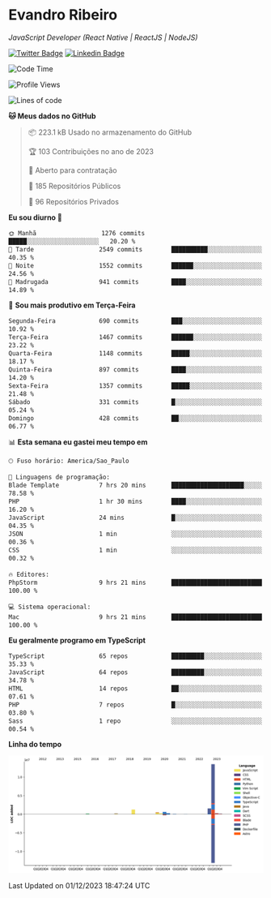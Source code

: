 # Evandro **Ribeiro**

*JavaScript Developer (React Native | ReactJS | NodeJS)*

[![Twitter Badge](https://img.shields.io/badge/-@ribeiroevandro-201B2D?style=flat-square&labelColor=201B2D&logo=twitter&logoColor=white&link=https://twitter.com/ribeiroevandro)](https://twitter.com/ribeiroevandro) 
[![Linkedin Badge](https://img.shields.io/badge/-Evandro%20Ribeiro-201B2D?style=flat-square&logo=Linkedin&logoColor=white&link=https://www.linkedin.com/in/ribeiroevandro)](https://www.linkedin.com/in/ribeiroevandro) 


<!--START_SECTION:waka-->
![Code Time](http://img.shields.io/badge/Code%20Time-3%2C559%20hrs%2038%20mins-blue)

![Profile Views](http://img.shields.io/badge/Visualizac%C3%B5es%20do%20perfil-0-blue)

![Lines of code](https://img.shields.io/badge/Desde%20o%20Hello%20World%20eu%20escrevi-18.6%20million%20linhas%20de%20c%C3%B3digo-blue)

**🐱 Meus dados no GitHub** 

> 📦 223.1 kB Usado no armazenamento do GitHub 
 > 
> 🏆 103 Contribuições no ano de 2023
 > 
> 💼 Aberto para contratação
 > 
> 📜 185 Repositórios Públicos 
 > 
> 🔑 96 Repositórios Privados 
 > 
**Eu sou diurno 🐤** 

```text
🌞 Manhã                  1276 commits        █████░░░░░░░░░░░░░░░░░░░░   20.20 % 
🌆 Tarde                  2549 commits        ██████████░░░░░░░░░░░░░░░   40.35 % 
🌃 Noite                  1552 commits        ██████░░░░░░░░░░░░░░░░░░░   24.56 % 
🌙 Madrugada              941 commits         ████░░░░░░░░░░░░░░░░░░░░░   14.89 % 
```
📅 **Sou mais produtivo em Terça-Feira** 

```text
Segunda-Feira            690 commits         ███░░░░░░░░░░░░░░░░░░░░░░   10.92 % 
Terça-Feira              1467 commits        ██████░░░░░░░░░░░░░░░░░░░   23.22 % 
Quarta-Feira             1148 commits        █████░░░░░░░░░░░░░░░░░░░░   18.17 % 
Quinta-Feira             897 commits         ████░░░░░░░░░░░░░░░░░░░░░   14.20 % 
Sexta-Feira              1357 commits        █████░░░░░░░░░░░░░░░░░░░░   21.48 % 
Sábado                   331 commits         █░░░░░░░░░░░░░░░░░░░░░░░░   05.24 % 
Domingo                  428 commits         ██░░░░░░░░░░░░░░░░░░░░░░░   06.77 % 
```


📊 **Esta semana eu gastei meu tempo em** 

```text
🕑︎ Fuso horário: America/Sao_Paulo

💬 Linguagens de programação: 
Blade Template           7 hrs 20 mins       ████████████████████░░░░░   78.58 % 
PHP                      1 hr 30 mins        ████░░░░░░░░░░░░░░░░░░░░░   16.20 % 
JavaScript               24 mins             █░░░░░░░░░░░░░░░░░░░░░░░░   04.35 % 
JSON                     1 min               ░░░░░░░░░░░░░░░░░░░░░░░░░   00.36 % 
CSS                      1 min               ░░░░░░░░░░░░░░░░░░░░░░░░░   00.32 % 

🔥 Editores: 
PhpStorm                 9 hrs 21 mins       █████████████████████████   100.00 % 

💻 Sistema operacional: 
Mac                      9 hrs 21 mins       █████████████████████████   100.00 % 
```

**Eu geralmente programo em TypeScript** 

```text
TypeScript               65 repos            █████████░░░░░░░░░░░░░░░░   35.33 % 
JavaScript               64 repos            █████████░░░░░░░░░░░░░░░░   34.78 % 
HTML                     14 repos            ██░░░░░░░░░░░░░░░░░░░░░░░   07.61 % 
PHP                      7 repos             █░░░░░░░░░░░░░░░░░░░░░░░░   03.80 % 
Sass                     1 repo              ░░░░░░░░░░░░░░░░░░░░░░░░░   00.54 % 
```



**Linha do tempo**

![Lines of Code chart](https://raw.githubusercontent.com/ribeiroevandro/ribeiroevandro/main/assets/bar_graph.png)


 Last Updated on 01/12/2023 18:47:24 UTC
<!--END_SECTION:waka-->
